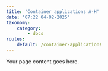 ```yaml
---
title: 'Container applications A-H'
date: '07:22 04-02-2025'
taxonomy:
    category:
        - docs
routes:
    default: /container-applications
---
```


Your page content goes here.